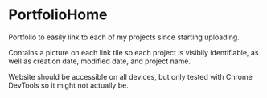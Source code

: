 # PortfolioHome
Portfolio to easily link to each of my projects since starting uploading.

Contains a picture on each link tile so each project is visibily
identifiable, as well as creation date, modified date, and project name.

Website should be accessible on all devices, but only tested with Chrome
DevTools so it might not actually be.